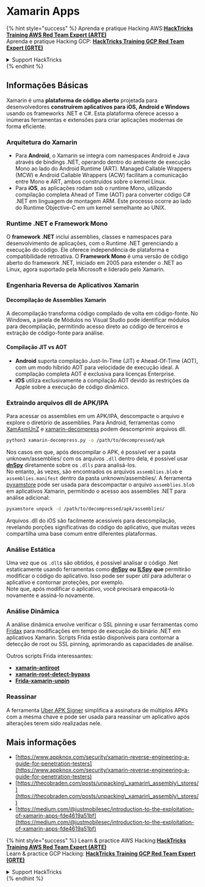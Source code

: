 # Xamarin Apps

{% hint style="success" %}
Aprenda e pratique Hacking AWS:<img src="../.gitbook/assets/arte.png" alt="" data-size="line">[**HackTricks Training AWS Red Team Expert (ARTE)**](https://training.hacktricks.xyz/courses/arte)<img src="../.gitbook/assets/arte.png" alt="" data-size="line">\
Aprenda e pratique Hacking GCP: <img src="../.gitbook/assets/grte.png" alt="" data-size="line">[**HackTricks Training GCP Red Team Expert (GRTE)**<img src="../.gitbook/assets/grte.png" alt="" data-size="line">](https://training.hacktricks.xyz/courses/grte)

<details>

<summary>Support HackTricks</summary>

* Confira os [**planos de assinatura**](https://github.com/sponsors/carlospolop)!
* **Junte-se ao** 💬 [**grupo do Discord**](https://discord.gg/hRep4RUj7f) ou ao [**grupo do telegram**](https://t.me/peass) ou **siga**-nos no **Twitter** 🐦 [**@hacktricks\_live**](https://twitter.com/hacktricks\_live)**.**
* **Compartilhe truques de hacking enviando PRs para os repositórios do** [**HackTricks**](https://github.com/carlospolop/hacktricks) e [**HackTricks Cloud**](https://github.com/carlospolop/hacktricks-cloud).

</details>
{% endhint %}

## **Informações Básicas**

Xamarin é uma **plataforma de código aberto** projetada para desenvolvedores **construírem aplicativos para iOS, Android e Windows** usando os frameworks .NET e C#. Esta plataforma oferece acesso a inúmeras ferramentas e extensões para criar aplicações modernas de forma eficiente.

### Arquitetura do Xamarin

* Para **Android**, o Xamarin se integra com namespaces Android e Java através de bindings .NET, operando dentro do ambiente de execução Mono ao lado do Android Runtime (ART). Managed Callable Wrappers (MCW) e Android Callable Wrappers (ACW) facilitam a comunicação entre Mono e ART, ambos construídos sobre o kernel Linux.
* Para **iOS**, as aplicações rodam sob o runtime Mono, utilizando compilação completa Ahead of Time (AOT) para converter código C# .NET em linguagem de montagem ARM. Este processo ocorre ao lado do Runtime Objective-C em um kernel semelhante ao UNIX.

### Runtime .NET e Framework Mono

O **framework .NET** inclui assemblies, classes e namespaces para desenvolvimento de aplicações, com o Runtime .NET gerenciando a execução do código. Ele oferece independência de plataforma e compatibilidade retroativa. O **Framework Mono** é uma versão de código aberto do framework .NET, iniciado em 2005 para estender o .NET ao Linux, agora suportado pela Microsoft e liderado pelo Xamarin.

### Engenharia Reversa de Aplicativos Xamarin

#### Decompilação de Assemblies Xamarin

A decompilação transforma código compilado de volta em código-fonte. No Windows, a janela de Módulos no Visual Studio pode identificar módulos para decompilação, permitindo acesso direto ao código de terceiros e extração de código-fonte para análise.

#### Compilação JIT vs AOT

* **Android** suporta compilação Just-In-Time (JIT) e Ahead-Of-Time (AOT), com um modo híbrido AOT para velocidade de execução ideal. A compilação completa AOT é exclusiva para licenças Enterprise.
* **iOS** utiliza exclusivamente a compilação AOT devido às restrições da Apple sobre a execução de código dinâmico.

### Extraindo arquivos dll de APK/IPA

Para acessar os assemblies em um APK/IPA, descompacte o arquivo e explore o diretório de assemblies. Para Android, ferramentas como [XamAsmUnZ](https://github.com/cihansol/XamAsmUnZ) e [xamarin-decompress](https://github.com/NickstaDB/xamarin-decompress) podem descomprimir arquivos dll.
```bash
python3 xamarin-decompress.py -o /path/to/decompressed/apk
```
Nos casos em que, após descompilar o APK, é possível ver a pasta unknown/assemblies/ com os arquivos `.dll` dentro dela, é possível usar [**dnSpy**](https://github.com/dnSpy/dnSpy) diretamente sobre os `.dlls` para analisá-los.\
No entanto, às vezes, são encontrados os arquivos `assemblies.blob` e `assemblies.manifest` dentro da pasta unknown/assemblies/. A ferramenta [pyxamstore](https://github.com/jakev/pyxamstore) pode ser usada para descompactar o arquivo `assemblies.blob` em aplicativos Xamarin, permitindo o acesso aos assemblies .NET para análise adicional:
```bash
pyxamstore unpack -d /path/to/decompressed/apk/assemblies/
```
Arquivos .dll do iOS são facilmente acessíveis para descompilação, revelando porções significativas do código do aplicativo, que muitas vezes compartilha uma base comum entre diferentes plataformas.

### Análise Estática

Uma vez que os `.dll`s são obtidos, é possível analisar o código .Net estaticamente usando ferramentas como [**dnSpy**](https://github.com/dnSpy/dnSpy) **ou** [**ILSpy**](https://github.com/icsharpcode/ILSpy) **que** permitirão modificar o código do aplicativo. Isso pode ser super útil para adulterar o aplicativo e contornar proteções, por exemplo.\
Note que, após modificar o aplicativo, você precisará empacotá-lo novamente e assiná-lo novamente.

### Análise Dinâmica

A análise dinâmica envolve verificar o SSL pinning e usar ferramentas como [Fridax](https://github.com/NorthwaveSecurity/fridax) para modificações em tempo de execução do binário .NET em aplicativos Xamarin. Scripts Frida estão disponíveis para contornar a detecção de root ou SSL pinning, aprimorando as capacidades de análise.

Outros scripts Frida interessantes:

* [**xamarin-antiroot**](https://codeshare.frida.re/@Gand3lf/xamarin-antiroot/)
* [**xamarin-root-detect-bypass**](https://codeshare.frida.re/@nuschpl/xamarin-root-detect-bypass/)
* [**Frida-xamarin-unpin**](https://github.com/GoSecure/frida-xamarin-unpin)

### Reassinar

A ferramenta [Uber APK Signer](https://github.com/patrickfav/uber-apk-signer) simplifica a assinatura de múltiplos APKs com a mesma chave e pode ser usada para reassinar um aplicativo após alterações terem sido realizadas nele.

## Mais informações

* [https://www.appknox.com/security/xamarin-reverse-engineering-a-guide-for-penetration-testers](https://www.appknox.com/security/xamarin-reverse-engineering-a-guide-for-penetration-testers)
* [https://thecobraden.com/posts/unpacking\_xamarin\_assembly\_stores/](https://thecobraden.com/posts/unpacking\_xamarin\_assembly\_stores/)
* [https://medium.com/@justmobilesec/introduction-to-the-exploitation-of-xamarin-apps-fde4619a51bf](https://medium.com/@justmobilesec/introduction-to-the-exploitation-of-xamarin-apps-fde4619a51bf)

{% hint style="success" %}
Learn & practice AWS Hacking:<img src="../.gitbook/assets/arte.png" alt="" data-size="line">[**HackTricks Training AWS Red Team Expert (ARTE)**](https://training.hacktricks.xyz/courses/arte)<img src="../.gitbook/assets/arte.png" alt="" data-size="line">\
Learn & practice GCP Hacking: <img src="../.gitbook/assets/grte.png" alt="" data-size="line">[**HackTricks Training GCP Red Team Expert (GRTE)**<img src="../.gitbook/assets/grte.png" alt="" data-size="line">](https://training.hacktricks.xyz/courses/grte)

<details>

<summary>Support HackTricks</summary>

* Check the [**subscription plans**](https://github.com/sponsors/carlospolop)!
* **Join the** 💬 [**Discord group**](https://discord.gg/hRep4RUj7f) or the [**telegram group**](https://t.me/peass) or **follow** us on **Twitter** 🐦 [**@hacktricks\_live**](https://twitter.com/hacktricks\_live)**.**
* **Share hacking tricks by submitting PRs to the** [**HackTricks**](https://github.com/carlospolop/hacktricks) and [**HackTricks Cloud**](https://github.com/carlospolop/hacktricks-cloud) github repos.

</details>
{% endhint %}
